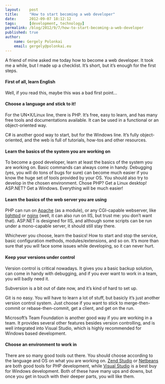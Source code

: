 ```yaml
---
layout:    post
title:     "How to start becoming a web developer"
date:      2012-09-07 18:12:12
tags:      [development, technology]
permalink: /blog/2012/9/7/how-to-start-becoming-a-web-developer
published: true
author:
    name: Gergely Polonkai
    email: gergely@polonkai.eu
---
```


A friend of mine asked me today how to become a web developer. It took me a
while, but I made up a checklist. It’s short, but it’s enough for the first
steps.

####  First of all, learn English

Well, if you read this, maybe this was a bad first point…

####  Choose a language and stick to it!

For the UN\*X/Linux line, there is PHP. It’s free, easy to learn, and has many
free tools and documentations available. It can be used in a functional or an
object-oriented way.

C# is another good way to start, but for the Windows line. It’s fully object-
oriented, and the web is full of tutorials, how-tos and other resources.

####  Learn the basics of the system you are working on

To become a good developer, learn at least the basics of the system you are
working on. Basic commands can always come in handy. Debugging (yes, you will
do tons of bugs for sure) can become much easier if you know the huge set of
tools provided by your OS. You should also try to develop in the chosen
environment. Chose PHP? Get a Linux desktop! ASP.NET? Get a Windows.
Everything will be much easier!

####  Learn the basics of the web server you are using

PHP can run on [Apache](http://httpd.apache.org/) (as a module), or any
CGI-capable webserver, like [lighttpd](http://www.lighttpd.net/) or
[nginx](http://nginx.org/) (well, it can also run on IIS, but trust me: you
don’t want that). ASP.NET is designed for IIS, and although some scripts can
be run under a mono-capable server, it should still stay there.

Whichever you choose, learn the basics! How to start and stop the service,
basic configuration methods, modules/extensions, and so on. It’s more than sure
that you will face some issues while developing, so it can never hurt.

####  Keep your versions under control

Version control is critical nowadays. It gives you a basic backup solution,
can come in handy with debugging, and if you ever want to work in a team, you
will badly need it.

Subversion is a bit out of date now, and it’s kind of hard to set up.

Git is no easy. You will have to learn a lot of stuff, but basicly it’s just
another version control system. Just choose if you want to stick to
merge-then-commit or rebase-then-commit, get a client, and get on the run.

Microsoft’s Team Foundation is another good way if you are working in a team.
It provides several other features besides version controlling, and is well
integrated into Visual Studio, which is highly recommended for Windows based
development.

####  Choose an environment to work in

There are so many good tools out there. You should choose according to the
language and OS on what you are working on. [Zend
Studio](http://www.zend.com/en/products/studio) or
[Netbeans](https://netbeans.org/) are both good tools for PHP development,
while [Visual Studio](http://www.visualstudio.com/) is a best buy for Windows
development. Both of these have many ups and downs, but once you get in touch
with their deeper parts, you will like them.
